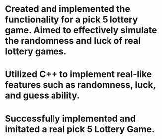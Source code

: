 # Created and implemented the functionality for a pick 5 lottery game. Aimed to effectively simulate the randomness and luck of real lottery games.
# Utilized C++ to implement real-like features such as randomness, luck, and guess ability.
# Successfully implemented and imitated a real pick 5 Lottery Game.
